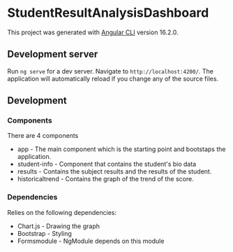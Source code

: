 # StudentResultAnalysisDashboard

This project was generated with [Angular CLI](https://github.com/angular/angular-cli) version 16.2.0.

## Development server

Run `ng serve` for a dev server. Navigate to `http://localhost:4200/`. The application will automatically reload if you change any of the source files.

## Development

### Components
There are 4 components
* app - The main component which is the starting point and bootstaps the application.
* student-info - Component that contains the student's bio data
* results - Contains the subject results and the results of the student.
* historicaltrend - Contains the graph of the trend of the score.


### Dependencies
Relies on the following dependencies:
* Chart.js - Drawing the graph
* Bootstrap - Styling 
* Formsmodule - NgModule depends on this module

